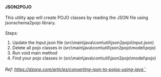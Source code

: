 #### JSON2POJO

This utility app will create POJO classes by reading the JSON file using jsonschema2pojo library.
<br>
<br>
Steps:
1. Update the Input.json file  (src\main\java\com\util\json2pojo\Input.json)
2. Delete all pojo classes in  (src\main\java\com\util\json2pojo\model\pojo)
3. Run void main method
4. Find your pojo classes in (src\main\java\com\util\json2pojo\model\pojo)

###### Ref: https://dzone.com/articles/converting-json-to-pojos-using-java``
